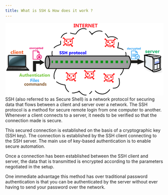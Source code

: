 ```yaml
---
title: What is SSH & How does it work ?
---
```



![Emerald](img/SSH.png "Emerald")
SSH (also referred to as Secure Shell) is a network protocol for securing data that flows between a client and server over a network. The SSH protocol  is a method for secure remote login from one computer to another. Whenever a client connects to a server, it needs to be verified so that the connection made is secure.

This secured connection is established on the basis of a cryptographic key (SSH key). The connection is established by the SSH client connecting to the SSH server. The main use of key-based authentication is to enable secure automation.

Once a connection has been established between the SSH client and server, the data that is transmitted is encrypted according to the parameters negotiated in the setup.

One immediate advantage this method has over traditional password authentication is that you can be authenticated by the server without ever having to send your password over the network.
